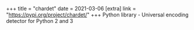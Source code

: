 +++
title = "chardet"
date = 2021-03-06
[extra]
link = "https://pypi.org/project/chardet/"
+++
Python library - Universal encoding detector for Python 2 and 3

